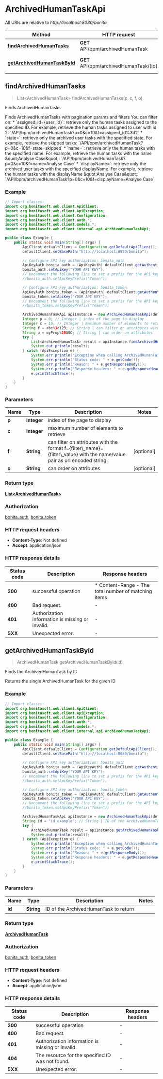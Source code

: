 # ArchivedHumanTaskApi

All URIs are relative to *http://localhost:8080/bonita*

Method | HTTP request | Description
------------- | ------------- | -------------
[**findArchivedHumanTasks**](ArchivedHumanTaskApi.md#findArchivedHumanTasks) | **GET** API/bpm/archivedHumanTask | Finds ArchivedHumanTasks
[**getArchivedHumanTaskById**](ArchivedHumanTaskApi.md#getArchivedHumanTaskById) | **GET** API/bpm/archivedHumanTask/{id} | Finds the ArchivedHumanTask by ID



## findArchivedHumanTasks

> List&lt;ArchivedHumanTask&gt; findArchivedHumanTasks(p, c, f, o)

Finds ArchivedHumanTasks

Finds ArchivedHumanTasks with pagination params and filters  You can filter on:  * &#x60;assigned_id&#x3D;{user_id}&#x60;: retrieve only the human tasks assigned to the specified ID. For example, retrieve the human tasks assigned to user with id 2: &#x60;/API/bpm/archivedHumanTask?p&#x3D;0&amp;c&#x3D;10&amp;f&#x3D;assigned_id%3d2&#x60; * &#x60;state&#x3D;&#x60;: retrieve only the archived user tasks with the specified state. For example, retrieve the skipped tasks: &#x60;/API/bpm/archivedHumanTask?p&#x3D;0&amp;c&#x3D;10&amp;f&#x3D;state&#x3D;skipped&#x60; * &#x60;name&#x3D;&#x60;: retrieve only the human tasks with the specified name. For example, retrieve the human tasks with the name \&quot;Analyse Case\&quot;: &#x60;/API/bpm/archivedHumanTask?p&#x3D;0&amp;c&#x3D;10&amp;f&#x3D;name&#x3D;Analyse Case&#x60; * &#x60;displayName&#x3D;&#x60;: retrieve only the archived user tasks with the specified displayName. For example, retrieve the human tasks with the displayName \&quot;Analyse Case\&quot;: &#x60;/API/bpm/archivedHumanTask?p&#x3D;0&amp;c&#x3D;10&amp;f&#x3D;displayName&#x3D;Analyse Case&#x60; 

### Example

```java
// Import classes:
import org.bonitasoft.web.client.ApiClient;
import org.bonitasoft.web.client.ApiException;
import org.bonitasoft.web.client.Configuration;
import org.bonitasoft.web.client.auth.*;
import org.bonitasoft.web.client.models.*;
import org.bonitasoft.web.client.internal.api.ArchivedHumanTaskApi;

public class Example {
    public static void main(String[] args) {
        ApiClient defaultClient = Configuration.getDefaultApiClient();
        defaultClient.setBasePath("http://localhost:8080/bonita");
        
        // Configure API key authorization: bonita_auth
        ApiKeyAuth bonita_auth = (ApiKeyAuth) defaultClient.getAuthentication("bonita_auth");
        bonita_auth.setApiKey("YOUR API KEY");
        // Uncomment the following line to set a prefix for the API key, e.g. "Token" (defaults to null)
        //bonita_auth.setApiKeyPrefix("Token");

        // Configure API key authorization: bonita_token
        ApiKeyAuth bonita_token = (ApiKeyAuth) defaultClient.getAuthentication("bonita_token");
        bonita_token.setApiKey("YOUR API KEY");
        // Uncomment the following line to set a prefix for the API key, e.g. "Token" (defaults to null)
        //bonita_token.setApiKeyPrefix("Token");

        ArchivedHumanTaskApi apiInstance = new ArchivedHumanTaskApi(defaultClient);
        Integer p = 0; // Integer | index of the page to display
        Integer c = 10; // Integer | maximum number of elements to retrieve
        String f = abc%3d123; // String | can filter on attributes with the format f={filter\\_name}={filter\\_value} with the name/value pair as url encoded string.
        String o = myProp%20ASC; // String | can order on attributes
        try {
            List<ArchivedHumanTask> result = apiInstance.findArchivedHumanTasks(p, c, f, o);
            System.out.println(result);
        } catch (ApiException e) {
            System.err.println("Exception when calling ArchivedHumanTaskApi#findArchivedHumanTasks");
            System.err.println("Status code: " + e.getCode());
            System.err.println("Reason: " + e.getResponseBody());
            System.err.println("Response headers: " + e.getResponseHeaders());
            e.printStackTrace();
        }
    }
}
```

### Parameters


Name | Type | Description  | Notes
------------- | ------------- | ------------- | -------------
 **p** | **Integer**| index of the page to display |
 **c** | **Integer**| maximum number of elements to retrieve |
 **f** | **String**| can filter on attributes with the format f&#x3D;{filter\\_name}&#x3D;{filter\\_value} with the name/value pair as url encoded string. | [optional]
 **o** | **String**| can order on attributes | [optional]

### Return type

[**List&lt;ArchivedHumanTask&gt;**](ArchivedHumanTask.md)

### Authorization

[bonita_auth](../README.md#bonita_auth), [bonita_token](../README.md#bonita_token)

### HTTP request headers

- **Content-Type**: Not defined
- **Accept**: application/json

### HTTP response details
| Status code | Description | Response headers |
|-------------|-------------|------------------|
| **200** | successful operation |  * Content-Range - The total number of matching items <br>  |
| **400** | Bad request. |  -  |
| **401** | Authorization information is missing or invalid. |  -  |
| **5XX** | Unexpected error. |  -  |


## getArchivedHumanTaskById

> ArchivedHumanTask getArchivedHumanTaskById(id)

Finds the ArchivedHumanTask by ID

Returns the single ArchivedHumanTask for the given ID 

### Example

```java
// Import classes:
import org.bonitasoft.web.client.ApiClient;
import org.bonitasoft.web.client.ApiException;
import org.bonitasoft.web.client.Configuration;
import org.bonitasoft.web.client.auth.*;
import org.bonitasoft.web.client.models.*;
import org.bonitasoft.web.client.internal.api.ArchivedHumanTaskApi;

public class Example {
    public static void main(String[] args) {
        ApiClient defaultClient = Configuration.getDefaultApiClient();
        defaultClient.setBasePath("http://localhost:8080/bonita");
        
        // Configure API key authorization: bonita_auth
        ApiKeyAuth bonita_auth = (ApiKeyAuth) defaultClient.getAuthentication("bonita_auth");
        bonita_auth.setApiKey("YOUR API KEY");
        // Uncomment the following line to set a prefix for the API key, e.g. "Token" (defaults to null)
        //bonita_auth.setApiKeyPrefix("Token");

        // Configure API key authorization: bonita_token
        ApiKeyAuth bonita_token = (ApiKeyAuth) defaultClient.getAuthentication("bonita_token");
        bonita_token.setApiKey("YOUR API KEY");
        // Uncomment the following line to set a prefix for the API key, e.g. "Token" (defaults to null)
        //bonita_token.setApiKeyPrefix("Token");

        ArchivedHumanTaskApi apiInstance = new ArchivedHumanTaskApi(defaultClient);
        String id = "id_example"; // String | ID of the ArchivedHumanTask to return
        try {
            ArchivedHumanTask result = apiInstance.getArchivedHumanTaskById(id);
            System.out.println(result);
        } catch (ApiException e) {
            System.err.println("Exception when calling ArchivedHumanTaskApi#getArchivedHumanTaskById");
            System.err.println("Status code: " + e.getCode());
            System.err.println("Reason: " + e.getResponseBody());
            System.err.println("Response headers: " + e.getResponseHeaders());
            e.printStackTrace();
        }
    }
}
```

### Parameters


Name | Type | Description  | Notes
------------- | ------------- | ------------- | -------------
 **id** | **String**| ID of the ArchivedHumanTask to return |

### Return type

[**ArchivedHumanTask**](ArchivedHumanTask.md)

### Authorization

[bonita_auth](../README.md#bonita_auth), [bonita_token](../README.md#bonita_token)

### HTTP request headers

- **Content-Type**: Not defined
- **Accept**: application/json

### HTTP response details
| Status code | Description | Response headers |
|-------------|-------------|------------------|
| **200** | successful operation |  -  |
| **400** | Bad request. |  -  |
| **401** | Authorization information is missing or invalid. |  -  |
| **404** | The resource for the specified ID was not found. |  -  |
| **5XX** | Unexpected error. |  -  |

